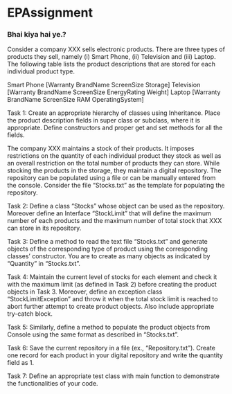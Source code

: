 # EPAssignment

### Bhai kiya hai ye.?


Consider a company XXX sells electronic products. There are three types of products they sell, namely (i) Smart Phone, (ii) Television and (iii) Laptop. The following table lists the product descriptions that are stored for each individual product type.

Smart Phone [Warranty BrandName ScreenSize Storage] Television [Warranty BrandName ScreenSize EnergyRating Weight] Laptop [Warranty BrandName ScreenSize RAM OperatingSystem]

Task 1: Create an appropriate hierarchy of classes using Inheritance. Place the product description fields in super class or subclass, where it is appropriate. Define constructors and proper get and set methods for all the fields.

The company XXX maintains a stock of their products. It imposes restrictions on the quantity of each individual product they stock as well as an overall restriction on the total number of products they can store. While stocking the products in the storage, they maintain a digital repository. The repository can be populated using a file or can be manually entered from the console. Consider the file “Stocks.txt” as the template for populating the repository.

Task 2: Define a class “Stocks” whose object can be used as the repository. Moreover define an Interface “StockLimit” that will define the maximum number of each products and the maximum number of total stock that XXX can store in its repository.

Task 3: Define a method to read the text file “Stocks.txt” and generate objects of the corresponding type of product using the corresponding classes’ constructor. You are to create as many objects as indicated by “Quantity” in “Stocks.txt”.

Task 4: Maintain the current level of stocks for each element and check it with the maximum limit (as defined in Task 2) before creating the product objects in Task 3. Moreover, define an exception class “StockLimitException” and throw it when the total stock limit is reached to abort further attempt to create product objects. Also include appropriate try-catch block.

Task 5: Similarly, define a method to populate the product objects from Console using the same format as described in “Stocks.txt”.

Task 6: Save the current repository in a file (ex., “Repository.txt”). Create one record for each product in your digital repository and write the quantity field as 1.

Task 7: Define an appropriate test class with main function to demonstrate the functionalities of your code.
